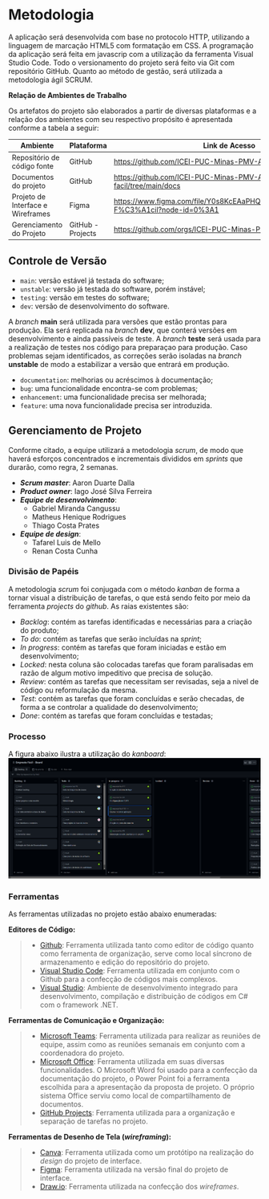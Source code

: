 
# Metodologia
A aplicação será desenvolvida com base no protocolo HTTP, utilizando a linguagem de marcação HTML5 com formatação em CSS. A programação da aplicação será feita em javascrip com a utilização da ferramenta Visual Studio Code. Todo o versionamento do projeto será feito via Git com repositório GitHub. Quanto ao método de gestão, será utilizada a metodologia ágil SCRUM.

<b>Relação de Ambientes de Trabalho</b></br>

Os artefatos do projeto são elaborados a partir de diversas plataformas e a relação dos ambientes com seu respectivo propósito é apresentada conforme a tabela a seguir:

| Ambiente                           | Plataforma        | Link de Acesso                                                                      |
|------------------------------------|-------------------|-------------------------------------------------------------------------------------|
| Repositório de código fonte        | GitHub            | https://github.com/ICEI-PUC-Minas-PMV-ADS/empreste-facil                            |
| Documentos do projeto              | GitHub            | https://github.com/ICEI-PUC-Minas-PMV-ADS/empreste-facil/tree/main/docs             |
| Projeto de Interface e  Wireframes | Figma             | https://www.figma.com/file/Y0s8KcEAaPHQzBZ5M4VrN5/Empreste-F%C3%A1cil?node-id=0%3A1 |
| Gerenciamento do Projeto           | GitHub - Projects | https://github.com/orgs/ICEI-PUC-Minas-PMV-ADS/projects/72                          |

## Controle de Versão

- `main`: versão estável já testada do software;
- `unstable`: versão já testada do software, porém instável;
- `testing`: versão em testes do software;
- `dev`: versão de desenvolvimento do software.

A *branch* **main** será utilizada para versões que estão prontas para produção. Ela será replicada na *branch* **dev**, que conterá versões em desenvolvimento e ainda passíveis de teste. A *branch* **teste** será usada para a realização de testes nos código para preparaçao para produção. Caso problemas sejam identificados, as correções serão isoladas na *branch* **unstable** de modo a estabilizar a versão que entrará em produção.

- `documentation`: melhorias ou acréscimos à documentação;
- `bug`: uma funcionalidade encontra-se com problemas;
- `enhancement`: uma funcionalidade precisa ser melhorada;
- `feature`: uma nova funcionalidade precisa ser introduzida.

## Gerenciamento de Projeto
Conforme citado, a equipe utilizará a metodologia *scrum*, de modo que haverá esforços concentrados e incrementais divididos em *sprints* que durarão, como regra, 2 semanas.

* _**Scrum master**_: Aaron Duarte Dalla
* _**Product owner**_: Iago José Silva Ferreira
* _**Equipe de *desenvolvimento***_:
    * Gabriel Miranda Cangussu
    * Matheus Henique Rodrigues
    * Thiago Costa Prates
* _**Equipe de *design***_:
    * Tafarel Luis de Mello
    * Renan Costa Cunha

### Divisão de Papéis
A metodologia *scrum* foi conjugada com o método *kanban* de forma a tornar visual a distribuição de tarefas, o que está sendo feito por meio da ferramenta *projects* do *github*. As raias existentes são:
* *Backlog*: contém as tarefas identificadas e necessárias para a criação do produto;
* *To do*: contém as tarefas que serão incluídas na *sprint*;
* *In progress*: contém as tarefas que foram iniciadas e estão em desenvolvimento;
* *Locked*: nesta coluna são colocadas tarefas que foram paralisadas em razão de algum motivo impeditivo que precisa de solução.
* *Review*: contém as tarefas que necessitam ser revisadas, seja a nivel de código ou reformulação da mesma.
* *Test*: contém as tarefas que foram concluídas e serão checadas, de forma a se controlar a qualidade do desenvolvimento;
* *Done*: contém as tarefas que foram concluídas e testadas;

### Processo
A figura abaixo ilustra a utilização do *kanboard*:
![Kanboard](./img/board.png)

### Ferramentas
As ferramentas utilizadas no projeto estão abaixo enumeradas:

**Editores de Código:**
> - [Github](https://github.com/): Ferramenta utilizada tanto como editor de código quanto como ferramenta de organização, serve como local síncrono de armazenamento e edição do repositório do projeto.
> - [Visual Studio Code](https://code.visualstudio.com/): Ferramenta utilizada em conjunto com o Github para a confecção de códigos mais complexos.
>- [Visual Studio](https://visualstudio.microsoft.com/pt-br/): Ambiente de desenvolvimento integrado para desenvolvimento, compilação e distribuição de códigos em C# com o framework .NET.

**Ferramentas de Comunicação e Organização:**
> - [Microsoft Teams](https://www.microsoft.com/pt-br/microsoft-teams/group-chat-software): Ferramenta utilizada para realizar as reuniões de equipe, assim como as reuniões semanais em conjunto com a coordenadora do projeto.
> - [Microsoft Office](https://www.office.com/): Ferramenta utilizada em suas diversas funcionalidades. O Microsoft Word foi usado para a confecção da documentação do projeto, o Power Point foi a ferramenta escolhida para a apresentação da proposta de projeto. O próprio sistema Office serviu como local de compartilhamento de documentos.
> - [GitHub Projects](https://github.com/ICEI-PUC-Minas-PMV-ADS/crypto-conversor/projects?type=beta): Ferramenta utilizada para a organização e separação de tarefas no projeto.

**Ferramentas de Desenho de Tela (_wireframing_):**
> - [Canva](https://www.canva.com/): Ferramenta utilizada como um protótipo na realização do _design_ do projeto de interface.
> - [Figma](https://www.figma.com/): Ferramenta utilizada na versão final do projeto de interface.
> - [Draw.io](https://drawio-app.com/): Ferramenta utilizada na confecção dos _wireframes_.